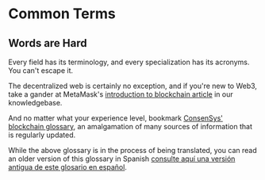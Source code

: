 # Common Terms

## Words are Hard

Every field has its terminology, and every specialization has its acronyms. You can't escape it.

The decentralized web is certainly no exception, and if you're new to Web3, take a gander at MetaMask's [introduction to blockchain article](https://metamask.zendesk.com/hc/en-us/articles/360015489611) in our knowledgebase.

And no matter what your experience level, bookmark [ConsenSys' blockchain glossary](https://consensys.net/knowledge-base/a-blockchain-glossary-for-beginners/), an amalgamation of many sources of information that is regularly updated.

While the above glossary is in the process of being translated, you can read an older version of this glossary in Spanish [consulte aquí una versión antigua de este glosario en español](https://github.com/faraggi/words-are-hard-es/blob/master/words-are-hard-es.md).